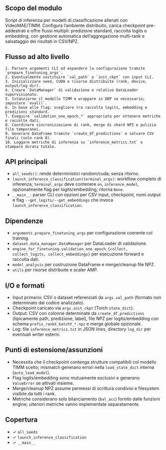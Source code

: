 ## Scopo del modulo
Script di inferenza per modelli di classificazione allenati con VideoMAE/TIMM. Configura l’ambiente distribuito, carica checkpoint pre-addestrati e offre flussi multipli: predizione standard, raccolta logits o embedding, con gestione automatica dell’aggregazione multi-rank e salvataggio dei risultati in CSV/NPZ.

## Flusso ad alto livello
```text
1. Parsare argomenti CLI ed espandere la configurazione tramite `prepare_finetuning_args`.
2. Eventualmente sostituire `val_path` e `init_ckpt` con input CLI.
3. Inizializzare seed, CUDA e risorse distribuite (rank, device, output/log dir).
4. Creare `DataManager` di validazione e relativo DataLoader supervisionato.
5. Istanziarne il modello TIMM e wrappare in DDP se necessario; impostare `eval()`.
6. In base alle flag: scegliere tra raccolta logits, embedding o predizioni standard.
7. Eseguire `validation_one_epoch_*` appropriata per ottenere metriche e raccolte dati.
8. Coordinare sincronizzazione di rank, merge di shard NPZ e pulizia file temporanei.
9. Generare DataFrame tramite `create_df_predictions` e salvare CSV finali (solo rank 0).
10. Loggare metriche di inferenza su `inference_metrics.txt` e stampare durata totale.
```

## API principali
- `all_seeds()`: rende deterministici random/cuda; senza ritorno.
- `launch_inference_classification(terminal_args)`: workflow completo di inferenza; `terminal_args` deve contenere `on`, `inference_model`, opzionalmente flag per logits/embedding; ritorna `None`.
- `__main__`: parser CLI con opzioni per CSV input, checkpoint, nomi output e flag `--get_logits/--get_embeddings` che invoca `launch_inference_classification`.

## Dipendenze
- `arguments.prepare_finetuning_args` per configurazione coerente col training.
- `dataset.data_manager.DataManager` per DataLoader di validazione.
- `engine_for_finetuning.validation_one_epoch_{collect, collect_logits, collect_embeddings}` per esecuzione forward e raccolta dati.
- `model_analysis` per costruzione DataFrame e merge/cleanup file NPZ.
- `utils` per risorse distribuite e scaler AMP.

## I/O e formati
- Input primario: CSV o dataset referenziati da `args.val_path` (formato non determinato dal codice analizzato).
- Checkpoint caricato via `args.init_ckpt` (Torch `state_dict`).
- Output: CSV con colonne determinate da `create_df_predictions` (tipicamente path, predizione, label), file NPZ per logits/embedding con schema `prefix_rankX_batchY_*.npz` e merge globale opzionale.
- Log: file `inference_metrics.txt` in JSON lines, directory `log_dir` per eventuali writer esterni.

## Punti di estensione/assunzioni
- Necessita che il checkpoint contenga strutture compatibili col modello TIMM scelto; mismatch generano errori nella `load_state_dict` interna (`auto_load_model`).
- Flag logits/embedding sono mutuamente esclusivi e generano `ValueError` se attivati insieme.
- Merge/cleanup NPZ assume permessi di scrittura condivisi e filesystem visibile da tutti i rank.
- Metriche considerano solo bilanciamento (`bal_acc`) fornito dalle funzioni engine; ulteriori metriche vanno implementate separatamente.

## Copertura
- ✓ `all_seeds`
- ✓ `launch_inference_classification`
- ✓ `__main__`
